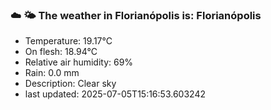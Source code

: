 ### ☁️ 🌤️  The weather in Florianópolis is: Florianópolis

- Temperature: 19.17°C
- On flesh: 18.94°C
- Relative air humidity: 69%
- Rain: 0.0 mm
- Description: Clear sky
- last updated: 2025-07-05T15:16:53.603242
